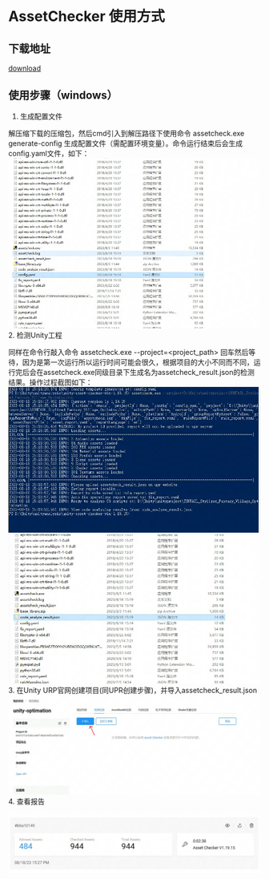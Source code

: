 # AssetChecker 使用方式

## 下载地址

[download](https://upr.unity.cn/instructions/assetchecker#UserManual)

## 使用步骤（windows）

1. 生成配置文件

解压缩下载的压缩包，然后cmd引入到解压路径下使用命令 assetcheck.exe generate-config 生成配置文件（需配置环境变量）。命令运行结束后会生成config.yaml文件，如下：
![image](./images/config.png)
2. 检测Unity工程

同样在命令行敲入命令 assetcheck.exe --project=<project_path> 回车然后等待，因为是第一次运行所以运行时间可能会很久，根据项目的大小不同而不同，运行完后会在assetcheck.exe同级目录下生成名为assetcheck_result.json的检测结果。操作过程截图如下：
![image](./images/check.png)
![image](./images/check_json.png)
3. 在Unity URP官网创建项目(同UPR创建步骤)，并导入assetcheck_result.json
![image](./images/import.png)
4. 查看报告

![image](./images/result_check.png)
